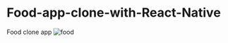# Food-app-clone-with-React-Native
Food clone app
![food](https://user-images.githubusercontent.com/93832227/154976034-745c9979-9078-4a03-8aff-a02a90bc3129.png)

